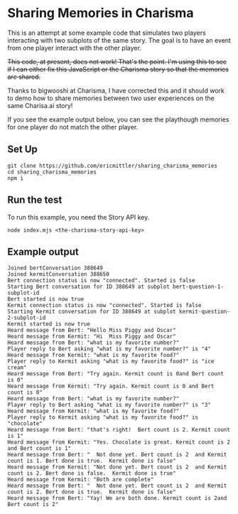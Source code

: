 # Sharing Memories in Charisma

This is an attempt at some example code that simulates two
players interacting with two subplots of the same story.
The goal is to have an event from one player interact
with the other player.

~~This code, at present, does not work! That's the point. I'm using
this to see if I can either fix this JavaScript or the Charisma
story so that the memories are shared.~~

Thanks to bigwooshi at Charisma, I have corrected this and it should
work to demo how to share memories between two user experiences on
the same Charisa.ai story!

If you see the example output below, you can see the playthough
memories for one player do not match the other player. 

## Set Up
```
git clone https://github.com/ericmittler/sharing_charisma_memories
cd sharing_charisma_memories
npm i
```

## Run the test

To run this example, you need the Story API key. 

```
node index.mjs <the-charisma-story-api-key>
```


## Example output

```
Joined bertConversation 388649
Joined kermitConversation 388650
Bert connection status is now "connected". Started is false
Starting Bert conversation for ID 388649 at subplot bert-question-1-subplot-id
Bert started is now true
Kermit connection status is now "connected". Started is false
Starting Kermit conversation for ID 388649 at subplot kermit-question-2-subplot-id
Kermit started is now true
Heard message from Bert: "Hello Miss Piggy and Oscar"
Heard message from Kermit: "Hi  Miss Piggy and Oscar"
Heard message from Bert: "what is my favorite number?"
Player reply to Bert asking "what is my favorite number?" is "4"
Heard message from Kermit: "what is my favorite food?"
Player reply to Kermit asking "what is my favorite food?" is "ice cream"
Heard message from Bert: "Try again. Kermit count is 0and Bert count is 0"
Heard message from Kermit: "Try again. Kermit count is 0 and Bert count is 0"
Heard message from Bert: "what is my favorite number?"
Player reply to Bert asking "what is my favorite number?" is "3"
Heard message from Kermit: "what is my favorite food?"
Player reply to Kermit asking "what is my favorite food?" is "chocolate"
Heard message from Bert: "that's right!  Bert count is 2. Kermit count is 1"
Heard message from Kermit: "Yes. Chocolate is great. Kermit count is 2 and Bert count is 1"
Heard message from Bert: "  Not done yet. Bert count is 2  and Kermit count is 1. Bert done is true.  Kermit done is false"
Heard message from Kermit: "Not done yet. Bert count is 2  and Kermit count is 2. Bert done is false.  Kermit done is true"
Heard message from Kermit: "Both are complete"
Heard message from Bert: "  Not done yet. Bert count is 2  and Kermit count is 2. Bert done is true.  Kermit done is false"
Heard message from Bert: "Yay! We are both done. Kermit count is 2and Bert count is 2"
```
